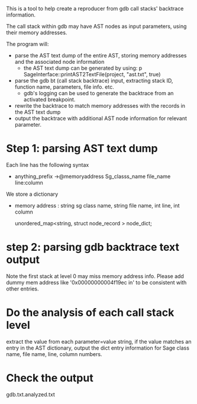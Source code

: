 This is a tool to help create a reproducer from gdb call stacks' backtrace information.

The call stack within gdb may have AST nodes as input parameters, using their memory addresses.

The program will: 
* parse the AST text dump of the entire AST, storing memory addresses and the associated node information
  * the AST text dump can be generated by using:  p SageInterface::printAST2TextFile(project, "ast.txt", true)
* parse the gdb bt (call stack backtrace) input, extracting stack ID, function name, parameters, file info. etc.
  * gdb's logging can be used to generate the backtrace from an activated breakpoint.
* rewrite the backtrace to match memory addresses with the records in the AST text dump
* output the backtrace with additional AST node information for relevant parameter.


# Step 1: parsing AST text dump

Each line has the following syntax
* anything_prefix ->@memoryaddress Sg_classs_name file_name line:column

We store a dictionary
* memory address : string sg class name, string file name, int line, int column

  unordered_map<string, struct node_record > node_dict; 

# step 2: parsing gdb backtrace text output

Note the first stack at level 0 may miss memory address info.
Please add dummy mem address like '0x00000000004f19ec in' to be consistent with other entries.

# Do the analysis of each call stack level

extract the value from each parameter=value string, if the value matches an entry in the AST dictionary, 
output the dict entry information for Sage class name, file name, line, column numbers.

# Check the output

gdb.txt.analyzed.txt

